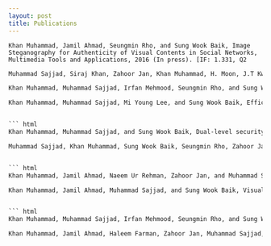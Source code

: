 ```yaml
---
layout: post
title: Publications
---
```



```{html}
Khan Muhammad, Jamil Ahmad, Seungmin Rho, and Sung Wook Baik, Image Steganography for Authenticity of Visual Contents in Social Networks, Multimedia Tools and Applications, 2016 (In press). [IF: 1.331, Q2
```
 
``` html
Muhammad Sajjad, Siraj Khan, Zahoor Jan, Khan Muhammad, H. Moon, J.T Kwak, S.W.Baik, and Irfan Mehmood, Leukocytes Classification and Segmentation in Microscopic Blood Smear: A Resource-Aware Healthcare Service in Smart Cities, IEEE Access, 2016. (In press). [IF: 1.270, Q2]```
```


``` html
Khan Muhammad, Muhammad Sajjad, Irfan Mehmood, Seungmin Rho, and Sung Wook Baik, Image steganography using uncorrelated color space and its application for security of visual contents in online social networks, Future Generation Computer Systems, 2016. (In press). [IF: 2.430, Q1]
```

``` html
Khan Muhammad, Muhammad Sajjad, Mi Young Lee, and Sung Wook Baik, Efficient visual attention driven framework for key frames extraction from hysteroscopy videos, Biomedical Signal Processing and Control, 33: 161-168, 2017. [IF: 1.521, Q3]


``` html
Khan Muhammad, Muhammad Sajjad, and Sung Wook Baik, Dual-level security based cyclic18 steganographic method and its application for secure transmission of keyframes during wireless capsule endoscopy, Journal of medical systems, 40 (5): 1-16, 2016. [IF: 2.213, Q2]
```

``` html
Muhammad Sajjad, Khan Muhammad, Sung Wook Baik, Seungmin Rho, Zahoor Jan, S.S. Yeo, and Irfan Mehmood, Mobile-cloud assisted framework for selective encryption of medical images with steganography for resource-constrained devices, Multimedia Tools and Applications, 1-18, 2016. [IF: 1.331, Q2]


``` html
Khan Muhammad, Jamil Ahmad, Naeem Ur Rehman, Zahoor Jan, and Muhammad Sajjad, CISSKA-LSB: color image steganography using stego key-directed adaptive LSB substitution method, Multimedia Tools and Applications, 1-30, 2016. [IF: 1.331, Q2]
```

``` html
Khan Muhammad, Jamil Ahmad, Muhammad Sajjad, and Sung Wook Baik, Visual saliency models for summarization of diagnostic hysteroscopy videos in healthcare systems, SpringerPlus, 5(1): 1495, 2016. [IF: 0.982, Q2]


``` html
Khan Muhammad, Muhammad Sajjad, Irfan Mehmood, Seungmin Rho, and Sung Wook Baik, A novel magic LSB substitution method (M-LSB-SM) using multi-level encryption and achromatic component of an image, Multimedia Tools and Applications, 75(22): 14867-14893, 2016. [IF: 1.331, Q2]
```

``` html
Khan Muhammad, Jamil Ahmad, Haleem Farman, Zahoor Jan, Muhammad Sajjad, and Sung Wook Baik, A Secure Method for Color Image Steganography using Gray-Level Modification and Multi-level Encryption, KSII Transactions on Internet and Information Systems, 9(5): 1938-1962, 2015. [IF: 0.561, Q4]
```
